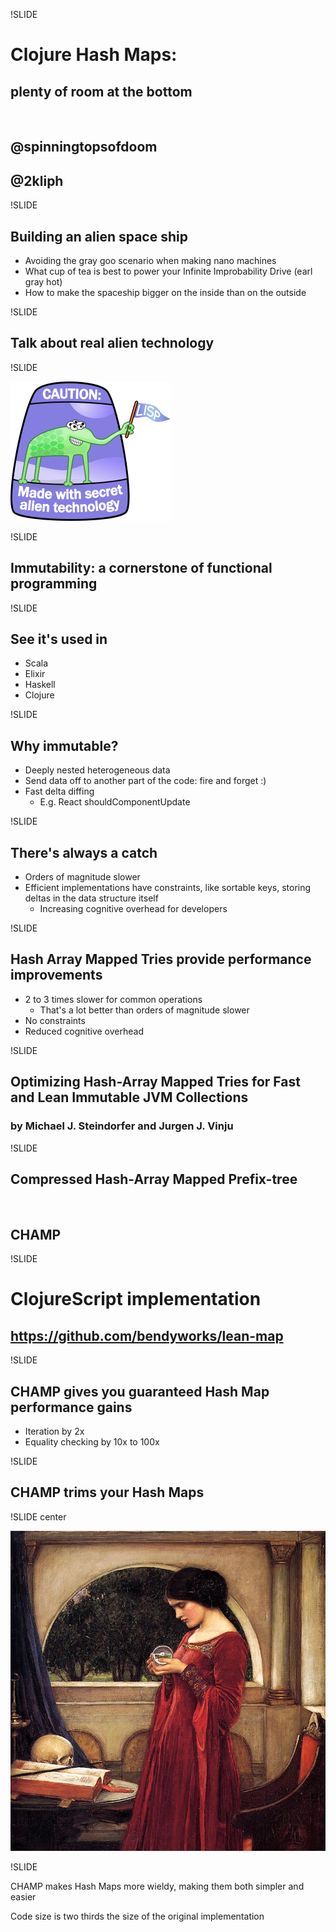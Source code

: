 !SLIDE

# Clojure Hash Maps:
## plenty of room at the bottom

&nbsp;
## @spinningtopsofdoom
## @2kliph

!SLIDE

## Building an alien space ship

- Avoiding the gray goo scenario when making nano machines
- What cup of tea is best to power your Infinite Improbability Drive (earl gray hot)
- How to make the spaceship bigger on the inside than on the outside

!SLIDE

## Talk about real alien technology

!SLIDE

![LISP Alien](../../images/lisp_alien_fancy.png)

!SLIDE

## Immutability: a cornerstone of functional programming

!SLIDE

## See it's used in

- Scala
- Elixir
- Haskell
- Clojure

!SLIDE

## Why immutable?

- Deeply nested heterogeneous data
- Send data off to another part of the code: fire and forget :)
- Fast delta diffing
  - E.g. React shouldComponentUpdate

!SLIDE

## There's always a catch
- Orders of magnitude slower
- Efficient implementations have constraints, like sortable keys,
  storing deltas in the data structure itself
  - Increasing cognitive overhead for developers

!SLIDE

## Hash Array Mapped Tries provide performance improvements

- 2 to 3 times slower for common operations
  - That's a lot better than orders of magnitude slower
- No constraints
- Reduced cognitive overhead

!SLIDE

## Optimizing Hash-Array Mapped Tries for Fast and Lean Immutable JVM Collections
### by Michael J. Steindorfer and Jurgen J. Vinju

!SLIDE

## Compressed Hash-Array Mapped Prefix-tree

&nbsp;
## CHAMP

!SLIDE

# ClojureScript implementation

## https://github.com/bendyworks/lean-map

!SLIDE

## CHAMP gives you guaranteed Hash Map performance gains

- Iteration by 2x
- Equality checking by 10x to 100x

!SLIDE

## CHAMP trims your Hash Maps

!SLIDE center

![Wizard School](../../images/John_William_Waterhouse_-_The_Crystal_Ball.JPG)

!SLIDE

CHAMP makes Hash Maps more wieldy, making them both simpler and easier

Code size is two thirds the size of the original implementation
